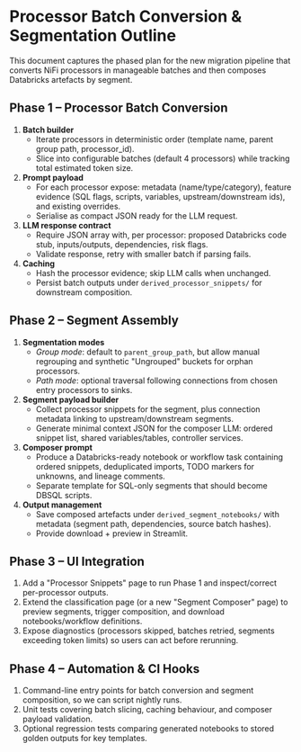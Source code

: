 # Processor Batch Conversion & Segmentation Outline

This document captures the phased plan for the new migration pipeline that converts NiFi processors in manageable batches and then composes Databricks artefacts by segment.

## Phase 1 – Processor Batch Conversion

1. **Batch builder**
   - Iterate processors in deterministic order (template name, parent group path, processor_id).
   - Slice into configurable batches (default 4 processors) while tracking total estimated token size.
2. **Prompt payload**
   - For each processor expose: metadata (name/type/category), feature evidence (SQL flags, scripts, variables, upstream/downstream ids), and existing overrides.
   - Serialise as compact JSON ready for the LLM request.
3. **LLM response contract**
   - Require JSON array with, per processor: proposed Databricks code stub, inputs/outputs, dependencies, risk flags.
   - Validate response, retry with smaller batch if parsing fails.
4. **Caching**
   - Hash the processor evidence; skip LLM calls when unchanged.
   - Persist batch outputs under `derived_processor_snippets/` for downstream composition.

## Phase 2 – Segment Assembly

1. **Segmentation modes**
   - *Group mode*: default to `parent_group_path`, but allow manual regrouping and synthetic "Ungrouped" buckets for orphan processors.
   - *Path mode*: optional traversal following connections from chosen entry processors to sinks.
2. **Segment payload builder**
   - Collect processor snippets for the segment, plus connection metadata linking to upstream/downstream segments.
   - Generate minimal context JSON for the composer LLM: ordered snippet list, shared variables/tables, controller services.
3. **Composer prompt**
   - Produce a Databricks-ready notebook or workflow task containing ordered snippets, deduplicated imports, TODO markers for unknowns, and lineage comments.
   - Separate template for SQL-only segments that should become DBSQL scripts.
4. **Output management**
   - Save composed artefacts under `derived_segment_notebooks/` with metadata (segment path, dependencies, source batch hashes).
   - Provide download + preview in Streamlit.

## Phase 3 – UI Integration

1. Add a "Processor Snippets" page to run Phase 1 and inspect/correct per-processor outputs.
2. Extend the classification page (or a new "Segment Composer" page) to preview segments, trigger composition, and download notebooks/workflow definitions.
3. Expose diagnostics (processors skipped, batches retried, segments exceeding token limits) so users can act before rerunning.

## Phase 4 – Automation & CI Hooks

1. Command-line entry points for batch conversion and segment composition, so we can script nightly runs.
2. Unit tests covering batch slicing, caching behaviour, and composer payload validation.
3. Optional regression tests comparing generated notebooks to stored golden outputs for key templates.
